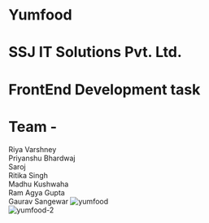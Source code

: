 # Yumfood
# SSJ IT Solutions Pvt. Ltd.
# FrontEnd Development task
# Team -
Riya Varshney<br>
Priyanshu Bhardwaj<br>
Saroj<br>
Ritika Singh<br>
Madhu Kushwaha<br>
Ram Agya Gupta<br>
Gaurav Sangewar
![yumfood](https://user-images.githubusercontent.com/70481952/147849681-1a6ef69e-5ddc-445e-aeeb-bd316327c0dd.jpg)
<br>
![yumfood-2](https://user-images.githubusercontent.com/70481952/147849682-7fcc1eeb-6536-4de8-af1b-6765e689f361.jpg)
